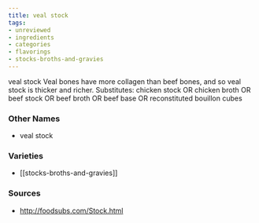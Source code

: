 ```yaml
---
title: veal stock
tags:
- unreviewed
- ingredients
- categories
- flavorings
- stocks-broths-and-gravies
---
```

veal stock Veal bones have more collagen than beef bones, and so veal stock is thicker and richer. Substitutes: chicken stock OR chicken broth OR beef stock OR beef broth OR beef base OR reconstituted bouillon cubes

### Other Names

* veal stock

### Varieties

* [[stocks-broths-and-gravies]]

### Sources
* http://foodsubs.com/Stock.html
